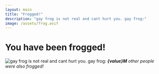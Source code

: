 ```yaml
---
layout: main
title: "Frogged!"
description: "gay frog is not real and cant hurt you. gay frog:"
image: /assets/frog.avif
---
```

<!-- Copyright (c) 2023-2024 Pridecraft Studios & contributors
	 SPDX-License-Identifier: CC-BY-SA-4.0
	 https://git.pridecraft.gay/website/blob/HEAD/LICENSE-CC-BY-SA-4.0 -->
<script lang="ts">
let value = Math.floor(Math.random() * 999) + 1;
</script>

# You have been frogged!

![gay frog is not real and cant hurt you. gay frog:](/assets/frog.avif)
**_{value}M_** _other people were also frogged!_
